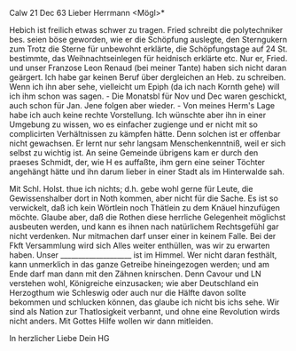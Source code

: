  Calw 21 Dec 63
Lieber Herrmann <Mögl>*

Hebich ist freilich etwas schwer zu tragen. Fried schreibt die polytechniker bes. seien böse geworden, wie er die Schöpfung auslegte, den Sterngukern zum Trotz die Sterne für unbewohnt erklärte, die Schöpfungstage auf 24 St. bestimmte, das Weihnachtseinlegen für heidnisch erklärte etc. Nur er, Fried. und unser Franzose Leon Renaud (bei meiner Tante) haben sich nicht daran geärgert. Ich habe gar keinen Beruf über dergleichen an Heb. zu schreiben. Wenn ich ihn aber sehe, vielleicht um Epiph (da ich nach Kornth gehe) will ich ihm schon was sagen. - Die Monatsbl für Nov und Dec waren geschickt, auch schon für Jan. Jene folgen aber wieder. - Von meines Herm's Lage habe ich auch keine rechte Vorstellung. Ich wünschte aber ihn in einer Umgebung zu wissen, wo es einfacher zugienge und er nicht mit so complicirten Verhältnissen zu kämpfen hätte. Denn solchen ist er offenbar nicht gewachsen. Er lernt nur sehr langsam Menschenkenntniß, weil er sich selbst zu wichtig ist. An seine Gemeinde übrigens kam er durch den praeses Schmidt, der, wie H es auffaßte, ihm gern eine seiner Töchter angehängt hätte und ihn darum lieber in einer Stadt als im Hinterwalde sah.

Mit Schl. Holst. thue ich nichts; d.h. gebe wohl gerne für Leute, die Gewissenshalber dort in Noth kommen, aber nicht für die Sache. Es ist so verwickelt, daß ich kein Wörtlein noch Thätlein zu dem Knäuel hinzufügen möchte. Glaube aber, daß die Rothen diese herrliche Gelegenheit möglichst ausbeuten werden, und kann es ihnen nach natürlichem Rechtsgefühl gar nicht verdenken. Nur mitmachen darf unser einer in keinem Falle. Bei der Fkft Versammlung wird sich Alles weiter enthüllen, was wir zu erwarten haben. Unser ____________________ ist im Himmel. Wer nicht daran festhält, kann unmerklich in das ganze Getreibe hineingezogen werden; und am Ende darf man dann mit den Zähnen knirschen. Denn Cavour und LN verstehen wohl, Königreiche einzusacken; wie aber Deutschland ein Herzogthum wie Schleswig oder auch nur die Hälfte davon sollte bekommen und schlucken können, das glaube ich nicht bis ichs sehe. Wir sind als Nation zur Thatlosigkeit verbannt, und ohne eine Revolution wirds nicht anders. Mit Gottes Hilfe wollen wir dann mitleiden.

 In herzlicher Liebe
 Dein HG
